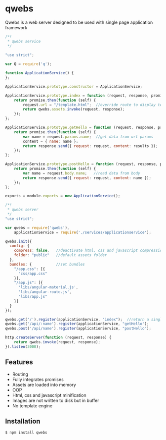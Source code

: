# qwebs
Qwebs is a web server designed to be used with single page application framework

```js
/*!
 * qwebs service
 */
 
"use strict";

var Q = require('q');

function ApplicationService() {
};

ApplicationService.prototype.constructor = ApplicationService;

ApplicationService.prototype.index = function (request, response, promise) {
    return promise.then(function (self) {
        request.url = "/template.html";  //override route to display template.html from assets folder ('public')
        return qwebs.assets.invoke(request, response);
    });
};

ApplicationService.prototype.getHello = function (request, response, promise) {
    return promise.then(function (self) {
        var name = request.params.name;  //get data from url params
        content = { name: name };
        return response.send({ request: request, content: results });
    });
};

ApplicationService.prototype.postHello = function (request, response, promise) {
    return promise.then(function (self) {
        var name = request.body.name;   //read data from body
        return response.send({ request: request, content: name });
    });
};

exports = module.exports = new ApplicationService();
```

```js
/*!
 * qwebs server
 */
"use strict";

var qwebs = require('qwebs'),
    applicationService = require('./services/applicationservice');

qwebs.init({
  config: {
    compress: false,   //deactivate html, css and javascript compression
    folder: "public"   //default assets folder  
  },
  bundles: {           //set bundles
    "/app.css": [{
      "css/app.css"
    }],
    "/app.js": [{
      'libs/angular-material.js',
      'libs/angular-route.js',
      "libs/app.js"
    }]
  }
});

qwebs.get('/').register(applicationService, "index");  //return a single page application template
qwebs.get('/api/:name').register(applicationService, "getHello"); 
qwebs.post('/api/name').register(applicationService, "postHello");

http.createServer(function (request, response) {
    return qwebs.invoke(request, response);
}).listen(3000);
```

## Features

  * Routing
  * Fully integrates promises
  * Assets are loaded into memory
  * OOP
  * Html, css and javascript minification
  * Images are not written to disk but in buffer
  * No template engine
  
## Installation

```bash
$ npm install qwebs
```
  